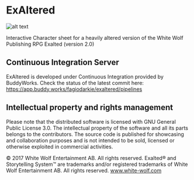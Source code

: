# ExAltered

![alt text](https://app.buddy.works/fagiodarkie/exaltered/pipelines/pipeline/158638/badge.svg?token=4cabeb6b5da66f96de7538cad958cb32020e5b3507acbc846e40a69ad62af91c)

Interactive Character sheet for a heavily altered version of the White Wolf Publishing RPG Exalted (version 2.0)

## Continuous Integration Server
ExAltered is developed under Continuous Integration provided by BuddyWorks.
Check the status of the latest commit here: https://app.buddy.works/fagiodarkie/exaltered/pipelines

## Intellectual property and rights management
Please note that the distributed software is licensed with GNU General Public License 3.0.
The intellectual property of the software and all its parts belongs to the contributors.
The source code is published for showcasing and collaboration purposes and is not intended to be sold, licensed or otherwise exploited in commercial activities.

© 2017 White Wolf Entertainment AB.
All rights reserved. Exalted® and Storytelling System™ are trademarks and/or registered trademarks of White Wolf Entertainment AB.
All rights reserved. www.white-wolf.com

